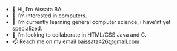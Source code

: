 - 👋 Hi, I’m Aissata BA.
- 👀 I’m interested in computers.
- 🌱 I’m currently learning general computer science, i have'nt yet specialized.
- 💞️ I’m looking to collaborate in HTML/CSS Java and C.
- 📫 Reach me on my email baissata426@gmail.com

<!---
baissata426/baissata426 is a ✨ special ✨ repository because its `README.md` (this file) appears on your GitHub profile.
You can click the Preview link to take a look at your changes.
--->
